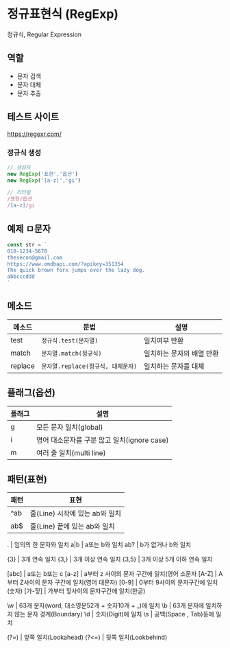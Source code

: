 # 정규표현식 (RegExp)

정규식, Regular Expression

## 역할

- 문자 검색
- 문자 대체
- 문자 추출

## 테스트 사이트

https://regexr.com/

### 정규식 생성

```js
// 생성자
new RegExp('표현','옵션')
new RegExp('[a-z]','gi')

// 리터럴
/표현/옵션
/[a-z]/gi
```


## 예제 ㅁ문자
```js
const str = `
010-1234-5678
thesecon@gmail.com
https://www.omdbapi.com/?apikey=351354
The quick brown forx jumps over the lazy dog.
abbcccddd
`
```

## 메소드

메소드 | 문법 | 설명
--|--|--
test | `정규식.test(문자열)` | 일치여부 반환
match | `문자열.match(정규식)` | 일치하는 문자의 배열 반환
replace | `문자열.replace(정규식, 대체문자)` | 일치하는 문자를 대체

## 플래그(옵션)

플래그 | 설명
--|--
g | 모든 문자 일치(global)
i | 영어 대소문자를 구분 않고 일치(ignore case)
m | 여러 줄 일치(multi line)

## 패턴(표현)

패턴 |  표현
--|--
^ab | 줄(Line) 시작에 있는 ab와 일치
ab$ | 줄(Line) 끝에 있는 ab와 일치

. | 임의의 한 문자와 일치
a&verbar;b | a또는 b와 일치
ab? | b가 없거나 b와 일치

{3} | 3개 연속 일치
{3,} | 3개 이상 연속 일치
{3,5} | 3개 이상 5개 이하 연속 일치

[abc] | a또는 b또는 c
[a-z] | a부터 z 사이의 문자 구간에 일치(영어 소문자
[A-Z] | A부터 Z사이의 문자 구간에 일치(영어 대문자)
[0-9] | 0부터 9사이의 문자구간에 일치(숫자)
[가-힣] | 가부터 힣사이의 문자구간에 일치(한글)

\w | 63개 문자(word, 대소영문52개 + 숫자10개 + _)에 일치
\b | 63개 문자에 일치하지 않는 문자 경계(Boundary)
\d | 숫자(Digit)에 일치
\s | 공백(Space , Tab)등에 일치

(?=) | 앞쪽 일치(Lookahead)
(?<=) | 뒷쪽 일치(Lookbehind)